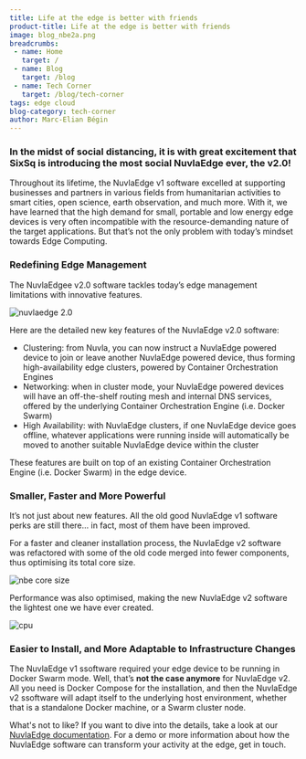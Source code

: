 ```yaml
---
title: Life at the edge is better with friends
product-title: Life at the edge is better with friends
image: blog_nbe2a.png
breadcrumbs:
 - name: Home
   target: /
 - name: Blog
   target: /blog
 - name: Tech Corner
   target: /blog/tech-corner
tags: edge cloud
blog-category: tech-corner
author: Marc-Elian Bégin
---
```


### In the midst of social distancing, it is with great excitement that SixSq is introducing the most social NuvlaEdge ever, the v2.0!

Throughout its lifetime, the NuvlaEdge v1 software excelled at supporting businesses and partners in various fields from humanitarian activities to smart cities, open science, earth observation, and much more. With it, we have learned that the high demand for small, portable and low energy edge devices is very often incompatible with the resource-demanding nature of the target applications. But that’s not the only problem with today’s mindset towards Edge Computing.

### Redefining Edge Management

The NuvlaEdgee v2.0 software tackles today’s edge management limitations with innovative features.


![nuvlaedge 2.0](/assets/img/blog/blog_nbe2b.png)


Here are the detailed new key features of the NuvlaEdge v2.0 software:

- Clustering: from Nuvla, you can now instruct a NuvlaEdge powered device to join or leave another NuvlaEdge powered device, thus forming high-availability edge clusters, powered by Container Orchestration Engines
- Networking: when in cluster mode, your NuvlaEdge powered devices will have an off-the-shelf routing mesh and internal DNS services, offered by the underlying Container Orchestration Engine (i.e. Docker Swarm)
- High Availability: with NuvlaEdge clusters, if one NuvlaEdge device goes offline, whatever applications were running inside will automatically be moved to another suitable NuvlaEdge device within the cluster

These features are built on top of an existing Container Orchestration Engine (i.e. Docker Swarm) in the edge device.

### Smaller, Faster and More Powerful

It’s not just about new features. All the old good NuvlaEdge v1 software perks are still there... in fact, most of them have been improved.

For a faster and cleaner installation process, the NuvlaEdge v2 software was refactored with some of the old code merged into fewer components, thus optimising its total core size.

![nbe core size](/assets/img/blog/blog_nbec.png)

Performance was also optimised, making the new NuvlaEdge v2 software the lightest one we have ever created.



![cpu](/assets/img/blog/blog_nbed.png)

### Easier to Install, and More Adaptable to Infrastructure Changes

The NuvlaEdge v1 ssoftware required your edge device to be running in Docker Swarm mode. Well, that’s **not the case anymore** for NuvlaEdge v2. All you need is Docker Compose for the installation, and then the NuvlaEdge v2 ssoftware will adapt itself to the underlying host environment, whether that is a standalone Docker machine, or a Swarm cluster node.

What's not to like? If you want to dive into the details, take a look at our [NuvlaEdge documentation](https://docs.nuvla.io/nuvlaedge/).  For a demo or more information about how the NuvlaEdge software can transform your activity at the edge, get in touch.
